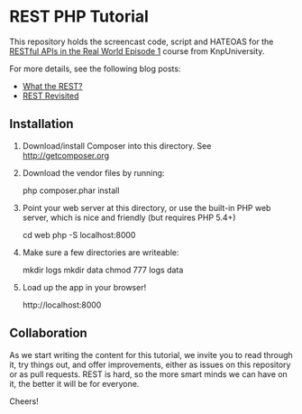 REST PHP Tutorial
=================

This repository holds the screencast code, script and HATEOAS for the
[RESTful APIs in the Real World Episode 1](http://knpuniversity.com/screencast/rest)
course from KnpUniversity.

For more details, see the following blog posts:

* [What the REST?](http://knpuniversity.com/blog/what-the-rest)
* [REST Revisited](http://knpuniversity.com/blog/rest-revisited)

Installation
------------

1) Download/install Composer into this directory. See http://getcomposer.org

2) Download the vendor files by running:

    php composer.phar install

3) Point your web server at this directory, or use the built-in PHP web
   server, which is nice and friendly (but requires PHP 5.4+)

   cd web
   php -S localhost:8000

4) Make sure a few directories are writeable:

   mkdir logs
   mkdir data
   chmod 777 logs data

5) Load up the app in your browser!

    http://localhost:8000

Collaboration
-------------

As we start writing the content for this tutorial, we invite you to read
through it, try things out, and offer improvements, either as issues on this
repository or as pull requests. REST is hard, so the more smart minds we
can have on it, the better it will be for everyone.

Cheers!
